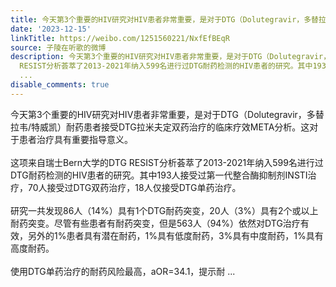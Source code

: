 ```yaml
---
title: 今天第3个重要的HIV研究对HIV患者非常重要，是对于DTG（Dolutegravir，多替拉韦/特威凯）耐药患者接受DTG拉米夫定双药治疗的临床疗效META分析。这对于患者治疗具...
date: '2023-12-15'
linkTitle: https://weibo.com/1251560221/NxfEfBEqR
source: 子陵在听歌的微博
description: 今天第3个重要的HIV研究对HIV患者非常重要，是对于DTG（Dolutegravir，多替拉韦/特威凯）耐药患者接受DTG拉米夫定双药治疗的临床疗效META分析。这对于患者治疗具有重要指导意义。<br><br>这项来自瑞士Bern大学的DTG
  RESIST分析荟萃了2013-2021年纳入599名进行过DTG耐药检测的HIV患者的研究。其中193人接受过第一代整合酶抑制剂INSTI治疗，70人接受过DTG双药治疗，18人仅接受DTG单药治疗。<br><br>研究一共发现86人（14%）具有1个DTG耐药突变，20人（3%）具有2个或以上耐药突变。尽管有些患者有耐药突变，但是563人（94%）依然对DTG治疗有效，另外的1%患者具有潜在耐药，1%具有低度耐药，3%具有中度耐药，1%具有高度耐药。<br><br>使用DTG单药治疗的耐药风险最高，aOR=34.1，提示耐
  ...
disable_comments: true
---
```

今天第3个重要的HIV研究对HIV患者非常重要，是对于DTG（Dolutegravir，多替拉韦/特威凯）耐药患者接受DTG拉米夫定双药治疗的临床疗效META分析。这对于患者治疗具有重要指导意义。<br><br>这项来自瑞士Bern大学的DTG RESIST分析荟萃了2013-2021年纳入599名进行过DTG耐药检测的HIV患者的研究。其中193人接受过第一代整合酶抑制剂INSTI治疗，70人接受过DTG双药治疗，18人仅接受DTG单药治疗。<br><br>研究一共发现86人（14%）具有1个DTG耐药突变，20人（3%）具有2个或以上耐药突变。尽管有些患者有耐药突变，但是563人（94%）依然对DTG治疗有效，另外的1%患者具有潜在耐药，1%具有低度耐药，3%具有中度耐药，1%具有高度耐药。<br><br>使用DTG单药治疗的耐药风险最高，aOR=34.1，提示耐 ...